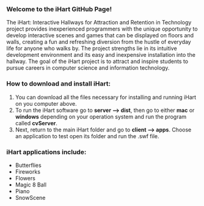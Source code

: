 ### Welcome to the iHart GitHub Page!

The iHart: Interactive Hallways for Attraction and Retention in Technology project provides inexperienced programmers with the unique opportunity to develop interactive scenes and games that can be displayed on floors and walls, creating a fun and refreshing diversion from the hustle of everyday life for anyone who walks by. The project strengths lie in its intuitive development environment and its easy and inexpensive installation into the hallway. The goal of the iHart project is to attract and inspire students to pursue careers in computer science and information technology.

### How to download and install iHart:

1. You can download all the files necessary for installing and running iHart on you computer above.
2. To run the iHart software go to **server --> dist**, then go to either **mac** or **windows** depending on your operation system and run the program called **cvServer**.
3. Next, return to the main iHart folder and go to **client --> apps**. Choose an application to test open its folder and run the .swf file.

### iHart applications include:

* Butterflies
* Fireworks
* Flowers
* Magic 8 Ball
* Piano
* SnowScene
